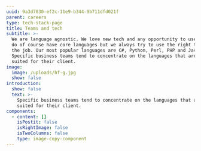 ```yaml
---
uuid: 9a3d7830-ef2c-11e9-b344-9b711dfd021f
parent: careers
type: tech-stack-page
title: Teams and tech
subtitle: >-
  We are language agnostic. We love new tech and any opportunity to use it. We
  do of course have core languages but we always try to use the right tool for
  the job. Our most popular languages are C#, Python, Perl, PHP and JavaScript.
  Specific business teams tend to concentrate on the languages that are most
  suited for their client.
image:
  image: /uploads/hf-g.jpg
  show: false
introduction:
  show: false
  text: >-
    Specific business teams tend to concentrate on the languages that are most
    suited for their client.
components:
  - content: []
    isPostit: false
    isRightImage: false
    isTwoColumns: false
    type: image-copy-component
---
```


